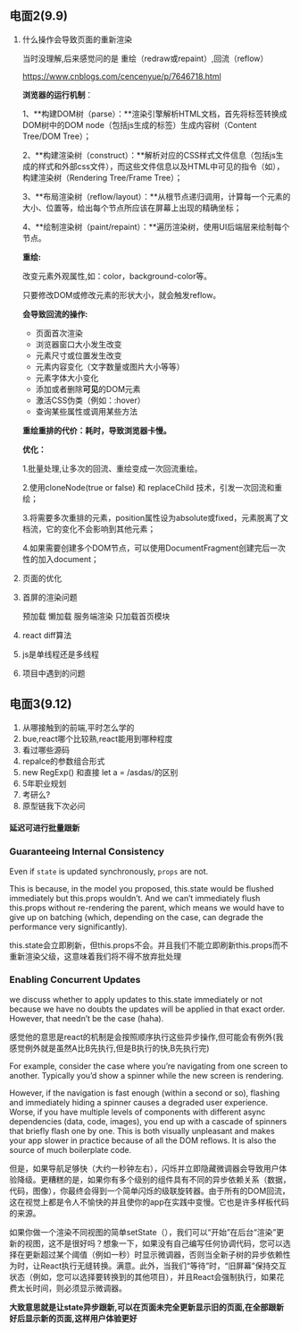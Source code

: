 



## 电面2(9.9)

1. 什么操作会导致页面的重新渲染

   当时没理解,后来感觉问的是 重绘（redraw或repaint）,回流（reflow）

   

   https://www.cnblogs.com/cencenyue/p/7646718.html

   **浏览器的运行机制**：

   1、**构建DOM树（parse）：**渲染引擎解析HTML文档，首先将标签转换成DOM树中的DOM node（包括js生成的标签）生成内容树（Content Tree/DOM Tree）；

   2、**构建渲染树（construct）：**解析对应的CSS样式文件信息（包括js生成的样式和外部css文件），而这些文件信息以及HTML中可见的指令（如<b></b>），构建渲染树（Rendering Tree/Frame Tree）；

   3、**布局渲染树（reflow/layout）：**从根节点递归调用，计算每一个元素的大小、位置等，给出每个节点所应该在屏幕上出现的精确坐标；

   4、**绘制渲染树（paint/repaint）：**遍历渲染树，使用UI后端层来绘制每个节点。

   

   **重绘:**

   改变元素外观属性,如：color，background-color等。

   

   只要修改DOM或修改元素的形状大小，就会触发reflow。

   **会导致回流的操作:**

   - 页面首次渲染 
   - 浏览器窗口大小发生改变 
   - 元素尺寸或位置发生改变 
   - 元素内容变化（文字数量或图片大小等等） 
   - 元素字体大小变化 
   - 添加或者删除**可见**的DOM元素 
   - 激活CSS伪类（例如：:hover） 
   - 查询某些属性或调用某些方法

   **重绘重排的代价：耗时，导致浏览器卡慢。**

   **优化：**　　

   1.批量处理,让多次的回流、重绘变成一次回流重绘。

   2.使用cloneNode(true or false) 和 replaceChild 技术，引发一次回流和重绘；

   3.将需要多次重排的元素，position属性设为absolute或fixed，元素脱离了文档流，它的变化不会影响到其他元素；

   4.如果需要创建多个DOM节点，可以使用DocumentFragment创建完后一次性的加入document；

2. 页面的优化

3. 首屏的渲染问题

   预加载 懒加载 服务端渲染 只加载首页模块

4. react diff算法

5. js是单线程还是多线程

6. 项目中遇到的问题

   

## 电面3(9.12)

1. 从哪接触到的前端,平时怎么学的
2. bue,react哪个比较熟,react能用到哪种程度
3. 看过哪些源码
4. repalce的参数组合形式
5. new RegExp() 和直接 let a = /asdas/的区别
6. 5年职业规划
7. 考研么?
8. 原型链我下次必问











#### 延迟可进行批量跟新

### Guaranteeing Internal Consistency

Even if `state` is updated synchronously, `props` are not.

This is because, in the model you proposed, this.state would be flushed immediately but this.props wouldn’t. And we can’t immediately flush this.props without re-rendering the parent, which means we would have to give up on batching (which, depending on the case, can degrade the performance very significantly).

this.state会立即刷新，但this.props不会。并且我们不能立即刷新this.props而不重新渲染父级，这意味着我们将不得不放弃批处理

### Enabling Concurrent Updates

we discuss whether to apply updates to this.state immediately or not because we have no doubts the updates will be applied in that exact order. However, that needn’t be the case (haha).

感觉他的意思是react的机制是会按照顺序执行这些异步操作,但可能会有例外(我感觉例外就是虽然A比B先执行,但是B执行的快,B先执行完)



For example, consider the case where you’re navigating from one screen to another. Typically you’d show a spinner while the new screen is rendering.

However, if the navigation is fast enough (within a second or so), flashing and immediately hiding a spinner causes a degraded user experience. Worse, if you have multiple levels of components with different async dependencies (data, code, images), you end up with a cascade of spinners that briefly flash one by one. This is both visually unpleasant and makes your app slower in practice because of all the DOM reflows. It is also the source of much boilerplate code.

但是，如果导航足够快（大约一秒钟左右），闪烁并立即隐藏微调器会导致用户体验降级。更糟糕的是，如果你有多个级别的组件具有不同的异步依赖关系（数据，代码，图像），你最终会得到一个简单闪烁的级联旋转器。由于所有的DOM回流，这在视觉上都是令人不愉快的并且使你的app在实践中变慢。它也是许多样板代码的来源。

如果你做一个渲染不同视图的简单setState（），我们可以“开始”在后台“渲染”更新的视图，这不是很好吗？想象一下，如果没有自己编写任何协调代码，您可以选择在更新超过某个阈值（例如一秒）时显示微调器，否则当全新子树的异步依赖性为时，让React执行无缝转换。满意。此外，当我们“等待”时，“旧屏幕”保持交互状态（例如，您可以选择要转换到的其他项目），并且React会强制执行，如果花费太长时间，则必须显示微调器。

**大致意思就是让state异步跟新,可以在页面未完全更新显示旧的页面,在全部跟新好后显示新的页面,这样用户体验更好**